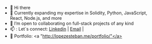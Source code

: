 - 👋 Hi there
- 🌱 Currently expanding my expertise in Solidity, Python, JavaScript, React, Node.js, and more
- 💞️ I’m open to collaborating on full-stack projects of any kind
- 📫 : Let`s connect: <a href="https://www.linkedin.com/in/esteban-lopez-webdev/">Linkedin</a> | <a href="mailto:hello@lopezesteban.me">Email</a> |
- 🚀 Portfolio: <a "http://lopezesteban.me/portfolio/"</a>

<!---
lopezwebdev/lopezwebdev is a ✨ special ✨ repository because its `README.md` (this file) appears on your GitHub profile.
You can click the Preview link to take a look at your changes.
--->
